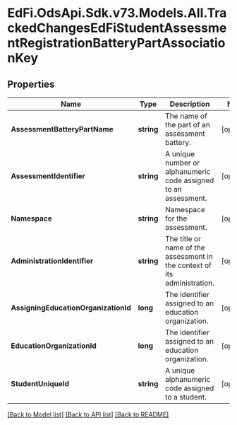 # EdFi.OdsApi.Sdk.v73.Models.All.TrackedChangesEdFiStudentAssessmentRegistrationBatteryPartAssociationKey

## Properties

Name | Type | Description | Notes
------------ | ------------- | ------------- | -------------
**AssessmentBatteryPartName** | **string** | The name of the part of an assessment battery. | [optional] 
**AssessmentIdentifier** | **string** | A unique number or alphanumeric code assigned to an assessment. | [optional] 
**Namespace** | **string** | Namespace for the assessment. | [optional] 
**AdministrationIdentifier** | **string** | The title or name of the assessment in the context of its administration. | [optional] 
**AssigningEducationOrganizationId** | **long** | The identifier assigned to an education organization. | [optional] 
**EducationOrganizationId** | **long** | The identifier assigned to an education organization. | [optional] 
**StudentUniqueId** | **string** | A unique alphanumeric code assigned to a student. | [optional] 

[[Back to Model list]](../../README.md#documentation-for-models) [[Back to API list]](../../README.md#documentation-for-api-endpoints) [[Back to README]](../../README.md)

